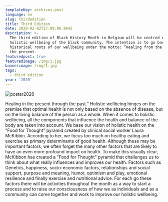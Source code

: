 ```yaml
---
templateKey: archives-post
language: en
slug: thirdedition
title: Third Edition
date: 2020-02-02T17:09:06.964Z
description: >-
  The third edition of Black History Month in Belgium will be centred on the
  holistic wellbeing of the black community. The intention is to go back to the
  historical roots of our wellbeing under the motto: “Healing from the past in
  the present.
featuredpost: true
featuredimage: /img/1.jpg
bannerimage: /img/1.jpg
tags:
  - third edition
year: '2020'
---
```

![poster2020](/img/1.jpg "Poster 2020")

Healing in the present through the past.” Holistic wellbeing hinges on the premise that optimal health is not only based on the absence of disease, but on the living balance of the person as a whole. When it comes to holistic wellbeing, all the components that influence the health and balance of the body are taken into account. We base our vision of holistic health on the "Food for Thought" pyramid created by clinical social worker Laura McKibbin. According to her, we focus too much on healthy eating and exercise as primary determinants of good health. Although these may be important factors, we often forget the many other factors that are likely to have an even more profound impact on health. To make this visually clear, McKibbon has created a "Food for Thought" pyramid that challenges us to think about what really influences and improves our health. Factors such as Genetics, happiness, socio-economic factors, relationships and social support, purpose and meaning, humor, optimism and play, emotional resilience and finally exercise and nutritional advice. For each go these factors there will be activities throughout the month as a way to start a process and to raise our consciousness of how we as individuals and as a community can come together and work to improve our holistic wellbeing.
